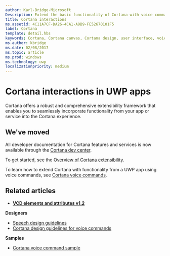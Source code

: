```yaml
---
author: Karl-Bridge-Microsoft
Description: Extend the basic functionality of Cortana with voice commands that activate a UWP app and execute a single action.
title: Cortana interactions
ms.assetid: 4C11A7CF-DA26-4CA1-A9B9-FE52670101F5
label: Cortana
template: detail.hbs
keywords: Cortana, Cortana canvas, Cortana design, user interface, voice commands, VCD
ms.author: kbridge
ms.date: 02/08/2017
ms.topic: article
ms.prod: windows
ms.technology: uwp
localizationpriority: medium
---
```


# Cortana interactions in UWP apps

Cortana offers a robust and comprehensive extensibility framework that enables you to seamlessly incorporate functionality from your app or service into the Cortana experience.

## We've moved

All developer documentation for Cortana features and services is now available through the [Cortana dev center](https://developer.microsoft.com/cortana).

To get started, see the [Overview of Cortana extensibility](https://msdn.microsoft.com/cortana/getstarted).

To learn how to extend Cortana with functionality from a UWP app using voice commands, see [Cortana voice commands](https://developer.microsoft.com/cortana). 

## Related articles

* [**VCD elements and attributes v1.2**](https://msdn.microsoft.com/library/windows/apps/dn706593)

**Designers**
* [Speech design guidelines](https://msdn.microsoft.com/windows/uwp/input-and-devices/speech-interactions)
* [Cortana design guidelines for voice commands](https://msdn.microsoft.com/cortana/voicecommands/voicecommand-design-guidelines)

**Samples**
* [Cortana voice command sample](http://go.microsoft.com/fwlink/p/?LinkID=619899)
 

 




